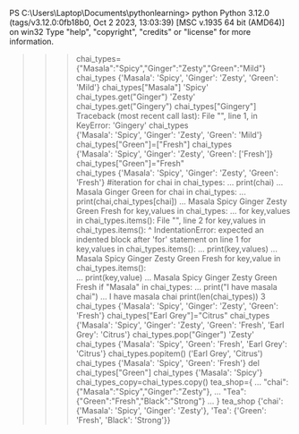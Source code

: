 PS C:\Users\Laptop\Documents\pythonlearning> python
Python 3.12.0 (tags/v3.12.0:0fb18b0, Oct  2 2023, 13:03:39) [MSC v.1935 64 bit (AMD64)] on win32
Type "help", "copyright", "credits" or "license" for more information.
>>> chai_types={"Masala":"Spicy","Ginger":"Zesty","Green":"Mild"}
>>> chai_types
{'Masala': 'Spicy', 'Ginger': 'Zesty', 'Green': 'Mild'}
>>> chai_types["Masala"]
'Spicy'
>>> chai_types.get("Ginger")
'Zesty'
>>> chai_types.get("Gingery")
>>> chai_types["Gingery"]     
Traceback (most recent call last):
  File "<stdin>", line 1, in <module>
KeyError: 'Gingery'
>>> chai_types           
{'Masala': 'Spicy', 'Ginger': 'Zesty', 'Green': 'Mild'}
>>> chai_types["Green"]=["Fresh"]
>>> chai_types                   
{'Masala': 'Spicy', 'Ginger': 'Zesty', 'Green': ['Fresh']}
>>> chai_types["Green"]="Fresh"  
>>> chai_types
{'Masala': 'Spicy', 'Ginger': 'Zesty', 'Green': 'Fresh'}
>>> #iteration
>>> for chai in chai_types:
...  print(chai)
...
Masala
Ginger
Green
>>> for chai in chai_types:
...  print(chai,chai_types[chai])
...
Masala Spicy
Ginger Zesty
Green Fresh
>>> for key,values  in chai_types:
... for key,values  in chai_types.items():
  File "<stdin>", line 2
    for key,values  in chai_types.items():
    ^
IndentationError: expected an indented block after 'for' statement on line 1
>>> for key,values  in chai_types.items():
...  print(key,values)
...
Masala Spicy
Ginger Zesty
Green Fresh
>>> for key,value  in chai_types.items():  
...  print(key,value) 
...
Masala Spicy
Ginger Zesty
Green Fresh
>>> if "Masala" in chai_types:
...  print("I have masala chai")
...
I have masala chai
>>> print(len(chai_types))
3
>>> chai_types
{'Masala': 'Spicy', 'Ginger': 'Zesty', 'Green': 'Fresh'}
>>> chai_types["Earl Grey"]="Citrus"
>>> chai_types
{'Masala': 'Spicy', 'Ginger': 'Zesty', 'Green': 'Fresh', 'Earl Grey': 'Citrus'}
>>> chai_types.pop("Ginger")
'Zesty'
>>> chai_types
{'Masala': 'Spicy', 'Green': 'Fresh', 'Earl Grey': 'Citrus'}
>>> chai_types.popitem()
('Earl Grey', 'Citrus')
>>> chai_types
{'Masala': 'Spicy', 'Green': 'Fresh'}
>>> del chai_types["Green"]
>>> chai_types
{'Masala': 'Spicy'}
>>> chai_types_copy=chai_types.copy()
>>> tea_shop={
... "chai":{"Masala":"Spicy","Ginger":"Zesty"},
... "Tea":{"Green":"Fresh","Black":"Strong"}
... }
>>> tea_shop
{'chai': {'Masala': 'Spicy', 'Ginger': 'Zesty'}, 'Tea': {'Green': 'Fresh', 'Black': 'Strong'}}